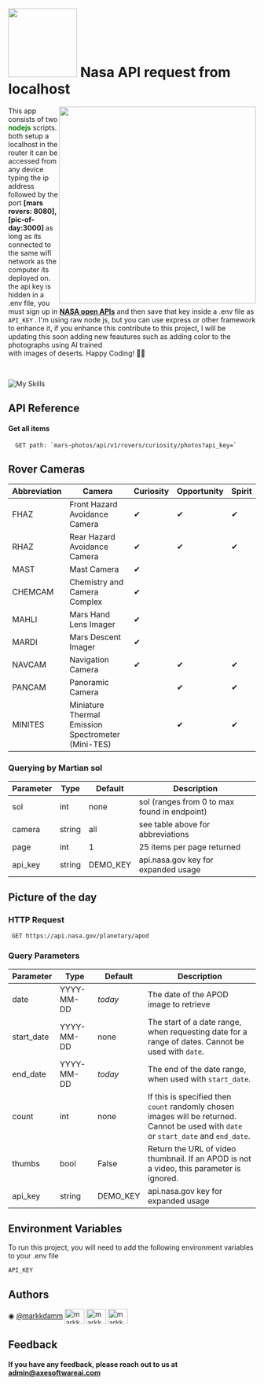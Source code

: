<h1 text-align="center"><image src="https://www.nasa.gov/sites/default/files/thumbnails/image/nasa-logo-web-rgb.png" width='140' height=auto/> Nasa API request from localhost</h1>
  <p style="text-align: right; justify-content:space-evenly;, line-height: 2.5em">
  <image src="https://raw.githubusercontent.com/markkdamm/localhost-nasa-api/main/src/fha.jpg" width='400' height=auto align="right" style="display:block;margin-left:auto; margin-right:auto;float:right;"/>
  <div width="40%" line-spacing="8">
  This app consists of two <b style="color:green;">nodejs</b> scripts. both setup a localhost in the router it can be accessed from any device typing the ip address followed by the port <b>[mars rovers: 8080], [pic-of-day:3000] </b> as long as its connected to the same wifi network as the computer its  deployed on. the api key is  hidden in a .env file, you must sign up in <b><a href="https://api.nasa.gov"> NASA open APIs</a></b> and then   save that key inside  a .env file as   <code>API_KEY</code> . I'm using raw node js, but you can use express or other framework to enhance it, if you enhance this contribute to this project, I will be updating this soon adding  new feautures such as adding color to the photographs using AI trained <br/> with images of deserts. Happy Coding! 👨‍💻
    </div>
</p>  
<br/>

![My Skills](https://skills.thijs.gg/icons?i=html,js,nodejs,vscode)

## API Reference

#### Get all items

```
  GET path: `mars-photos/api/v1/rovers/curiosity/photos?api_key=`
```

## Rover Cameras

<table> <thead> <tr> <th>Abbreviation</th> <th>Camera</th> <th class="markerBox">Curiosity</th> <th class="markerBox">Opportunity</th> <th class="markerBox">Spirit</th> </tr></thead> <tbody> <tr> <td>FHAZ</td><td>Front Hazard Avoidance Camera</td><td class="markerBox">✔</td><td class="markerBox">✔</td><td class="markerBox">✔</td></tr><tr> <td>RHAZ</td><td>Rear Hazard Avoidance Camera</td><td class="markerBox">✔</td><td class="markerBox">✔</td><td class="markerBox">✔</td></tr><tr> <td>MAST</td><td>Mast Camera</td><td class="markerBox">✔</td><td class="markerBox"></td><td class="markerBox"></td></tr><tr> <td>CHEMCAM</td><td>Chemistry and Camera Complex</td><td class="markerBox">✔</td><td class="markerBox"></td><td class="markerBox"></td></tr><tr> <td>MAHLI</td><td>Mars Hand Lens Imager</td><td class="markerBox">✔</td><td class="markerBox"></td><td class="markerBox"></td></tr><tr> <td>MARDI</td><td>Mars Descent Imager</td><td class="markerBox">✔</td><td class="markerBox"></td><td class="markerBox"></td></tr><tr> <td>NAVCAM</td><td>Navigation Camera</td><td class="markerBox">✔</td><td class="markerBox">✔</td><td class="markerBox">✔</td></tr><tr> <td>PANCAM</td><td>Panoramic Camera</td><td class="markerBox"></td><td class="markerBox">✔</td><td class="markerBox">✔</td></tr><tr> <td>MINITES</td><td>Miniature Thermal Emission Spectrometer (Mini-TES)</td><td class="markerBox"></td><td class="markerBox">✔</td><td class="markerBox">✔</td></tr></tbody> </table>

### Querying by Martian sol

<table> <thead> <tr> <th>Parameter</th> <th>Type</th> <th>Default</th> <th>Description</th> </tr></thead> <tbody> <tr> <td>sol</td><td>int</td><td>none</td><td>sol (ranges from 0 to max found in endpoint)</td></tr><tr> <td>camera</td><td>string</td><td>all</td><td>see table above for abbreviations</td></tr><tr> <td>page</td><td>int</td><td>1</td><td>25 items per page returned</td></tr><tr> <td>api_key</td><td>string</td><td>DEMO_KEY</td><td>api.nasa.gov key for expanded usage</td></tr></tbody> </table>

## Picture of the day

<h3 id="http-request">HTTP Request</h3>

<p><code class="prettyprint"> GET https://api.nasa.gov/planetary/apod </code></p>
<h3 id="query-parameters">Query Parameters</h3>

<table> <thead> <tr> <th>Parameter</th> <th>Type</th> <th>Default</th> <th>Description</th> </tr> </thead> <tbody> <tr> <td>date</td> <td>YYYY-MM-DD</td> <td><em>today</em></td> <td>The date of the APOD image to retrieve</td> </tr> <tr> <td>start_date</td> <td>YYYY-MM-DD</td> <td>none</td> <td>The start of a date range, when requesting date for a range of dates. Cannot be used with <code class="prettyprint">date</code>.</td> </tr> <tr> <td>end_date</td> <td>YYYY-MM-DD</td> <td><em>today</em></td> <td>The end of the date range, when used with <code class="prettyprint">start_date</code>.</td> </tr> <tr> <td>count</td> <td>int</td> <td>none</td> <td>If this is specified then <code class="prettyprint">count</code> randomly chosen images will be returned. Cannot be used with <code class="prettyprint">date</code> or <code class="prettyprint">start_date</code> and <code class="prettyprint">end_date</code>.</td> </tr> <!-- <tr> <td><del>concept_tags</del></td><td>bool</td><td>False</td><td>Return an ordered dictionary of concepts from the APOD explanation</td></tr>--><!-- <tr><td>hd</td><td>bool</td><td>False</td><td>Retrieve the URL for the high resolution image</td></tr> --> <tr> <td>thumbs</td> <td>bool</td> <td>False</td> <td>Return the URL of video thumbnail. If an APOD is not a video, this parameter is ignored.</td> </tr> <tr> <td>api_key</td> <td>string</td> <td>DEMO_KEY</td> <td>api.nasa.gov key for expanded usage</td> </tr> </tbody> </table>


## Environment Variables

To run this project, you will need to add the following environment variables to your .env file 

`API_KEY`


## Authors
<p align="left">
◉ <a href="https://www.github.com/markkdamm">@markkdamm</a>
<a href="https://twitter.com/mark__damm" target="blank"><img align="center" src="https://raw.githubusercontent.com/rahuldkjain/github-profile-readme-generator/master/src/images/icons/Social/twitter.svg" alt="markkdamm" height="30" width="40" /></a>
<a href="https://instagram.com/markkdamm" target="blank"><img align="center" src="https://raw.githubusercontent.com/rahuldkjain/github-profile-readme-generator/master/src/images/icons/Social/instagram.svg" alt="markkdamm" height="30" width="40" /></a>
<a href="https://dev.to/markkdamm" target="blank"><img align="center" src="https://raw.githubusercontent.com/rahuldkjain/github-profile-readme-generator/master/src/images/icons/Social/devto.svg" alt="markkdamm" height="30" width="40" /></a>
</p>


## Feedback

#### If you have any feedback, please reach out to us at admin@axesoftwareai.com

